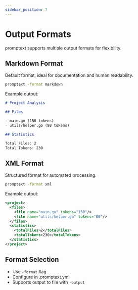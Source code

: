 ```yaml
---
sidebar_position: 7
---
```


# Output Formats

promptext supports multiple output formats for flexibility.

## Markdown Format

Default format, ideal for documentation and human readability.

```bash
promptext -format markdown
```

Example output:

```markdown
# Project Analysis

## Files

- main.go (150 tokens)
- utils/helper.go (80 tokens)

## Statistics

Total Files: 2
Total Tokens: 230
```

## XML Format

Structured format for automated processing.

```bash
promptext -format xml
```

Example output:

```xml
<project>
  <files>
    <file name="main.go" tokens="150"/>
    <file name="utils/helper.go" tokens="80"/>
  </files>
  <statistics>
    <totalFiles>2</totalFiles>
    <totalTokens>230</totalTokens>
  </statistics>
</project>
```

## Format Selection

- Use `-format` flag
- Configure in .promptext.yml
- Supports output to file with `-output`
